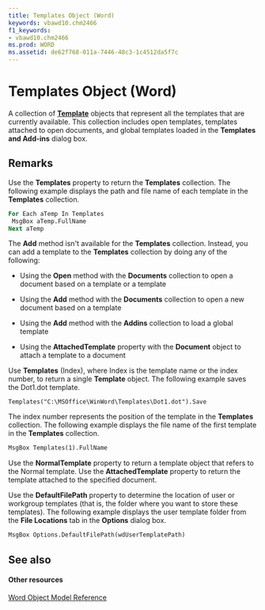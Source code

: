 ```yaml
---
title: Templates Object (Word)
keywords: vbawd10.chm2466
f1_keywords:
- vbawd10.chm2466
ms.prod: WORD
ms.assetid: de62f768-011a-7446-48c3-1c4512da5f7c
---
```



# Templates Object (Word)

A collection of  **[Template](template-object-word.md)** objects that represent all the templates that are currently available. This collection includes open templates, templates attached to open documents, and global templates loaded in the **Templates and Add-ins** dialog box.


## Remarks

Use the  **Templates** property to return the **Templates** collection. The following example displays the path and file name of each template in the **Templates** collection.


```vb
For Each aTemp In Templates 
 MsgBox aTemp.FullName 
Next aTemp
```

The  **Add** method isn't available for the **Templates** collection. Instead, you can add a template to the **Templates** collection by doing any of the following:


- Using the  **Open** method with the **Documents** collection to open a document based on a template or a template
    
- Using the  **Add** method with the **Documents** collection to open a new document based on a template
    
- Using the  **Add** method with the **Addins** collection to load a global template
    
- Using the  **AttachedTemplate** property with the **Document** object to attach a template to a document
    
Use  **Templates** (Index), where Index is the template name or the index number, to return a single **Template** object. The following example saves the Dot1.dot template.




```
Templates("C:\MSOffice\WinWord\Templates\Dot1.dot").Save
```

The index number represents the position of the template in the  **Templates** collection. The following example displays the file name of the first template in the **Templates** collection.




```vb
MsgBox Templates(1).FullName
```

Use the  **NormalTemplate** property to return a template object that refers to the Normal template. Use the **AttachedTemplate** property to return the template attached to the specified document.

Use the  **DefaultFilePath** property to determine the location of user or workgroup templates (that is, the folder where you want to store these templates). The following example displays the user template folder from the **File Locations** tab in the **Options** dialog box.




```vb
MsgBox Options.DefaultFilePath(wdUserTemplatePath)
```


## See also


#### Other resources



[Word Object Model Reference](http://msdn.microsoft.com/library/object-model-word-vba-reference%28Office.15%29.aspx)


